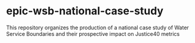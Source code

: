 # epic-wsb-national-case-study
This repository organizes the production of a national case study of Water Service Boundaries and their prospective impact on Justice40 metrics
